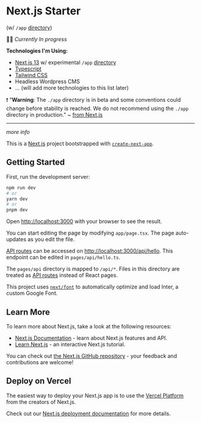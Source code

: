 # Next.js Starter

(w/ `/app` [directory](https://beta.nextjs.org/docs/routing/fundamentals))

🚀💫 *Currently In progress*

**Technologies I'm Using:**

- [Next.js 13](https://nextjs.org/docs) w/ experimental `/app` [directory](https://beta.nextjs.org/docs/routing/fundamentals)
- [Typescript](https://www.typescriptlang.org/docs/)
- [Tailwind CSS](https://tailwindcss.com/docs/guides/nextjs)
- Headless Wordpress CMS
- ... (will add more technologies to this list later)

❗ "**Warning**: The `./app` directory is in beta and some conventions could change before stability is reached. We do not recommend using the `./app` directory in production." ~ [from Next.js](https://beta.nextjs.org/docs/upgrade-guide#migrating-from-pages-to-app)

---

*more info*

This is a [Next.js](https://nextjs.org/) project bootstrapped with [`create-next-app`](https://github.com/vercel/next.js/tree/canary/packages/create-next-app).

## Getting Started

First, run the development server:

```bash
npm run dev
# or
yarn dev
# or
pnpm dev
```

Open [http://localhost:3000](http://localhost:3000) with your browser to see the result.

You can start editing the page by modifying `app/page.tsx`. The page auto-updates as you edit the file.

[API routes](https://nextjs.org/docs/api-routes/introduction) can be accessed on [http://localhost:3000/api/hello](http://localhost:3000/api/hello). This endpoint can be edited in `pages/api/hello.ts`.

The `pages/api` directory is mapped to `/api/*`. Files in this directory are treated as [API routes](https://nextjs.org/docs/api-routes/introduction) instead of React pages.

This project uses [`next/font`](https://nextjs.org/docs/basic-features/font-optimization) to automatically optimize and load Inter, a custom Google Font.

## Learn More

To learn more about Next.js, take a look at the following resources:

- [Next.js Documentation](https://nextjs.org/docs) - learn about Next.js features and API.
- [Learn Next.js](https://nextjs.org/learn) - an interactive Next.js tutorial.

You can check out [the Next.js GitHub repository](https://github.com/vercel/next.js/) - your feedback and contributions are welcome!

## Deploy on Vercel

The easiest way to deploy your Next.js app is to use the [Vercel Platform](https://vercel.com/new?utm_medium=default-template&filter=next.js&utm_source=create-next-app&utm_campaign=create-next-app-readme) from the creators of Next.js.

Check out our [Next.js deployment documentation](https://nextjs.org/docs/deployment) for more details.
